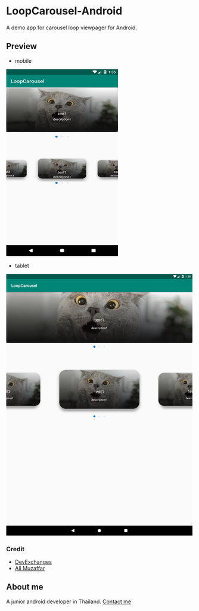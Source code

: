 # LoopCarousel-Android

A demo app for carousel loop viewpager for Android.

## Preview
- mobile
<img src="carousel-mobile-preview.png" width="300" height="500" />

- tablet
<img src="carousel-tablet-preview.png" width="500" height="700" />

### Credit
- [DevExchanges](https://github.com/DevExchanges/Carousel-Layout-by-ViewPager)
- [Ali Muzaffar](https://github.com/alphamu/LoopingViewPagerDemo)

## About me
A junior android developer in Thailand.
[Contact me](mailto:chitipat.mu@gmail.com)
